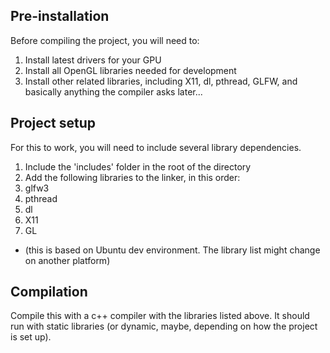 ## Pre-installation
Before compiling the project, you will need to:
1. Install latest drivers for your GPU
1. Install all OpenGL libraries needed for development
1. Install other related libraries, including X11, dl, pthread, GLFW, and basically anything the compiler asks later...

## Project setup
For this to work, you will need to include several library dependencies.
1. Include the 'includes' folder in the root of the directory
1. Add the following libraries to the linker, in this order: 
  1. glfw3
  1. pthread
  1. dl
  1. X11
  1. GL

  * (this is based on Ubuntu dev environment. The library list might change on another platform)

## Compilation
Compile this with a c++ compiler with the libraries listed above. It should run with static libraries (or dynamic, maybe, depending on how the project is set up).